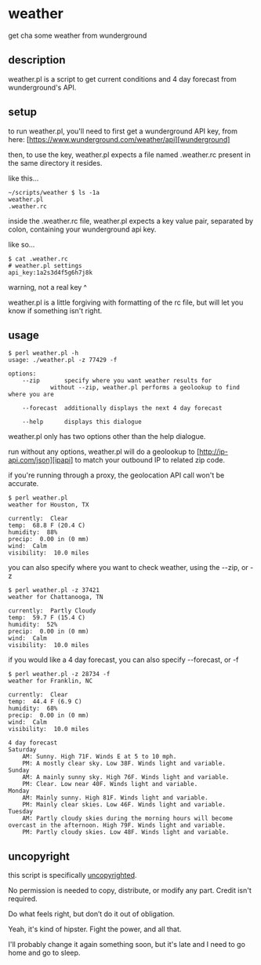 # weather
get cha some weather from wunderground

## description
weather.pl is a script to get current conditions and 4 day forecast from wunderground's API.

## setup
to run weather.pl, you'll need to first get a wunderground API key, from here: [https://www.wunderground.com/weather/api][wunderground]

then, to use the key, weather.pl expects a file named .weather.rc present in the same directory it resides.

like this...
```
~/scripts/weather $ ls -1a
weather.pl
.weather.rc
```

inside the .weather.rc file, weather.pl expects a key value pair, separated by colon, containing your wunderground api key.

like so...
```
$ cat .weather.rc 
# weather.pl settings
api_key:1a2s3d4f5g6h7j8k
```
warning, not a real key ^

weather.pl is a little forgiving with formatting of the rc file, but will let you know if something isn't right.

## usage
```
$ perl weather.pl -h
usage: ./weather.pl -z 77429 -f

options:
	--zip		specify where you want weather results for
			without --zip, weather.pl performs a geolookup to find where you are

	--forecast	additionally displays the next 4 day forecast

	--help		displays this dialogue
```

weather.pl only has two options other than the help dialogue.

run without any options, weather.pl will do a geolookup to [http://ip-api.com/json][ipapi] to match your outbound IP to related zip code.

if you're running through a proxy, the geolocation API call won't be accurate.
```
$ perl weather.pl 
weather for Houston, TX

currently:  Clear
temp:  68.8 F (20.4 C)
humidity:  88%
precip:  0.00 in (0 mm)
wind:  Calm
visibility:  10.0 miles
```

you can also specify where you want to check weather, using the --zip, or -z
```
$ perl weather.pl -z 37421
weather for Chattanooga, TN

currently:  Partly Cloudy
temp:  59.7 F (15.4 C)
humidity:  52%
precip:  0.00 in (0 mm)
wind:  Calm
visibility:  10.0 miles
```

if you would like a 4 day forecast, you can also specify --forecast, or -f
```
$ perl weather.pl -z 28734 -f
weather for Franklin, NC

currently:  Clear
temp:  44.4 F (6.9 C)
humidity:  68%
precip:  0.00 in (0 mm)
wind:  Calm
visibility:  10.0 miles

4 day forecast
Saturday
    AM: Sunny. High 71F. Winds E at 5 to 10 mph.
    PM: A mostly clear sky. Low 38F. Winds light and variable.
Sunday
    AM: A mainly sunny sky. High 76F. Winds light and variable.
    PM: Clear. Low near 40F. Winds light and variable.
Monday
    AM: Mainly sunny. High 81F. Winds light and variable.
    PM: Mainly clear skies. Low 46F. Winds light and variable.
Tuesday
    AM: Partly cloudy skies during the morning hours will become overcast in the afternoon. High 79F. Winds light and variable.
    PM: Partly cloudy skies. Low 48F. Winds light and variable.
```

## uncopyright
this script is specifically [uncopyrighted][uncopyright].

No permission is needed to copy, distribute, or modify any part. Credit isn't required.

Do what feels right, but don’t do it out of obligation.

Yeah, it's kind of hipster.  Fight the power, and all that.

I'll probably change it again something soon, but it's late and I need to go home and go to sleep.

[wunderground]: https://www.wunderground.com/weather/api
[ipapi]: http://ip-api.com/json
[uncopyright]: http://zenhabits.net/uncopyright
